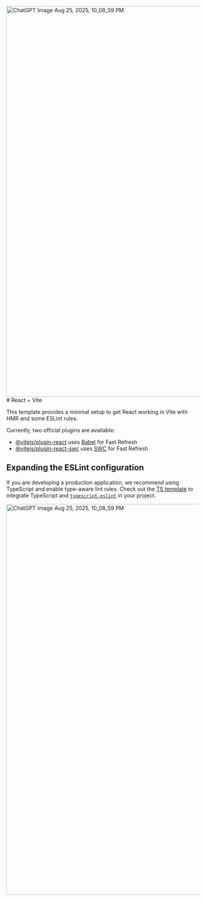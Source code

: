 <img width="1536" height="1024" alt="ChatGPT Image Aug 25, 2025, 10_08_59 PM" src="https://github.com/user-attachments/assets/87599871-308a-4a02-b089-ae6a4ce4ff14" /># React + Vite

This template provides a minimal setup to get React working in Vite with HMR and some ESLint rules.

Currently, two official plugins are available:

- [@vitejs/plugin-react](https://github.com/vitejs/vite-plugin-react/blob/main/packages/plugin-react/README.md) uses [Babel](https://babeljs.io/) for Fast Refresh
- [@vitejs/plugin-react-swc](https://github.com/vitejs/vite-plugin-react-swc) uses [SWC](https://swc.rs/) for Fast Refresh

## Expanding the ESLint configuration

If you are developing a production application, we recommend using TypeScript and enable type-aware lint rules. Check out the [TS template](https://github.com/vitejs/vite/tree/main/packages/create-vite/template-react-ts) to integrate TypeScript and [`typescript-eslint`](https://typescript-eslint.io) in your project.

<img width="1536" height="1024" alt="ChatGPT Image Aug 25, 2025, 10_08_59 PM" src="https://github.com/user-attachments/assets/e616eaab-63ae-40b7-8b79-b34820ad63ef" />
